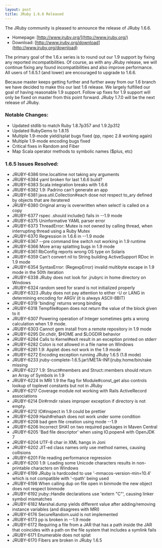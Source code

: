 ```yaml
---
layout: post
title: JRuby 1.6.6 Released
---
```

The JRuby community is pleased to announce the release of JRuby 1.6.6.

- Homepage: [http://www.jruby.org/](http://www.jruby.org/)
- Download: [http://www.jruby.org/download](http://www.jruby.org/download)

The primary goal of the 1.6.x series is to round out our 1.9 support by fixing any reported incompatibilities. Of course, as with any JRuby release, we will continue fixing any found incompatibilities and also improve performance. All users of 1.6.5.1 (and lower) are encouraged to upgrade to 1.6.6.

Because master keeps getting further and further away from our 1.6 branch we have decided to make this our last 1.6 release.  We largely fulfilled our goal of having reasonable 1.9 support.  Follow up fixes for 1.9 support will only be fixed on master from this point forward.  JRuby 1.7.0 will be the next release of JRuby.

### Notable Changes:

- Updated stdlib to match Ruby 1.8.7p357 and 1.9.2p312
- Updated RubyGems to 1.8.15
- Multiple 1.9-mode yield/splat bugs fixed (pp, rspec 2.8 working again)
- Multiple 1.9-mode encoding bugs fixed
- Critical fixes in Random and Fiber
- Map Scala operator methods to symbolic names ($plus, etc)

### 1.6.5 Issues Resolved:

- JRUBY-6386 time.localtime not taking any arguments
- JRUBY-6384 yaml broken for last 1.6.6 build?
- JRUBY-6383 Scala integration breaks with 1.6.6
- JRUBY-6382 1.9: Padrino can't generate an app
- JRUBY-6381 java.util.Collection#each dose not respect to_ary defined by objects that are iteratered
- JRUBY-6380 Original array is overwritten when select! is called on a copy
- JRUBY-6377 rspec .should include() fails in --1.9 mode
- JRUBY-6375 Uninformative YAML parser error
- JRUBY-6373 ThreadError: Mutex is not owned by calling thread, when interrupting thread using a Ruby Mutex
- JRUBY-6370 Regression in 1.6.6 in --1.9 mode
- JRUBY-6367 --pre command line switch not working in 1.9 runtime
- JRUBY-6366 More array splatting bugs in 1.9 mode
- JRUBY-6361 RbConfig reports wrong OS type on Solaris
- JRUBY-6359 Can't convert nil to String building ActiveSupport RDoc in 1.9 mode
- JRUBY-6354 SyntaxError: (RegexpError) invalid multibyte escape in 1.9 mode in the 50th iteration
- JRUBY-6338 JRuby does not look for .jrubyrc in home directory on Windows
- JRUBY-6324 random seed for srand is not initialized properly
- JRUBY-6323 JRuby does not pay attention to either -U or LANG in determining encoding for ARGV (it is always ASCII-8BIT)
- JRUBY-6319 'binding' returns wrong binding
- JRUBY-6318 Tempfile#open does not return the value of the block given to it
- JRUBY-6307 Powering operation of Integer sometimes gets a wrong calculation when 1.9 mode.
- JRUBY-6303 Cannot gem install from a remote repository in 1.9 mode
- JRUBY-6295 Dir.chdir, $HOME and $LOGDIR behavior
- JRUBY-6284 Calls to Kernel#exit result in an exception printed on stderr
- JRUBY-6282 Colon is not allowed in a file name on Windows
- JRUBY-6281 1.9: Applet does not work in the 1.9 mode
- JRUBY-6272 Encoding exception running JRuby 1.6.5 (1.8 mode)
- JRUBY-6233 jruby-complete-1.6.5.jar!/META-INF/jruby.home/bin/rake missing
- JRUBY-6227 1.9: Struct#members and Struct::members should return an Array of Symbols in 1.9
- JRUBY-6224 In MRI 1.9 the flag for Module#const_get also controls lookup of toplevel constants but not in JRuby
- JRUBY-6217 Coverage module not working with Rails ActiveRecord associations
- JRUBY-6214 Dir#rmdir raises improper exception if directory is not empty.
- JRUBY-6212 IO#inspect in 1.9 could be prettier
- JRUBY-6209 Hash#rehash does not work under some condition
- JRUBY-6208 bad gem file creation using mode --1.9
- JRUBY-6206 Incorrect SHA1 on two required packages in Maven Central
- JRUBY-6205 'Bad file descriptor' when using IO.popen4 with OpenJDK 7
- JRUBY-6204 UTF-8 char in XML hangs in Joni
- JRUBY-6202 JIT-ed class names only use method names, causing collisions
- JRUBY-6201 File reading performance regression
- JRUBY-6200 1.9: Loading some Unicode characters results in non-printable characters on Windows
- JRUBY-6199 JRuby is hardcoded to use '-mmacos-version-min=10.4' which is not compatible with '-rpath' being used			
- JRUBY-6198 When calling dup on file open in binmode the new object does not respect binmode
- JRUBY-6192 jruby::Handle declarations use 'extern "C"', causing linker symbol mismatches
- JRUBY-6182 Marshal.dump yields different value after adding/removing instance variables (and disagrees with MRI)
- JRUBY-6176 SecureRandom.uuid is not implemented
- JRUBY-6173 pp is broken in --1.9 mode
- JRUBY-6172 Requiring a file from a JAR that has a path inside the JAR that coincides with a path on the file system that includes a symlink fails
- JRUBY-6171 Enumerable does not splat
- JRUBY-6170 Fibers are broken in JRuby 1.6.5
